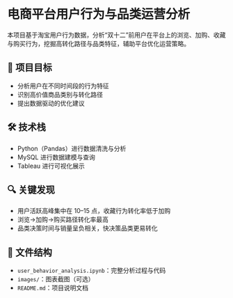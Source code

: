 # 电商平台用户行为与品类运营分析

本项目基于淘宝用户行为数据，分析“双十二”前用户在平台上的浏览、加购、收藏与购买行为，挖掘高转化路径与品类特征，辅助平台优化运营策略。

## 📌 项目目标
- 分析用户在不同时间段的行为特征
- 识别高价值商品类别与转化路径
- 提出数据驱动的优化建议

## 🛠 技术栈
- Python（Pandas）进行数据清洗与分析
- MySQL 进行数据建模与查询
- Tableau 进行可视化展示

## 🔍 关键发现
- 用户活跃高峰集中在 10–15 点，收藏行为转化率低于加购  
- 浏览→加购→购买路径转化率最高  
- 品类决策时间与销量呈负相关，快决策品类更易转化

## 📁 文件结构
- `user_behavior_analysis.ipynb`：完整分析过程与代码
- `images/`：图表截图（可选）
- `README.md`：项目说明文档


